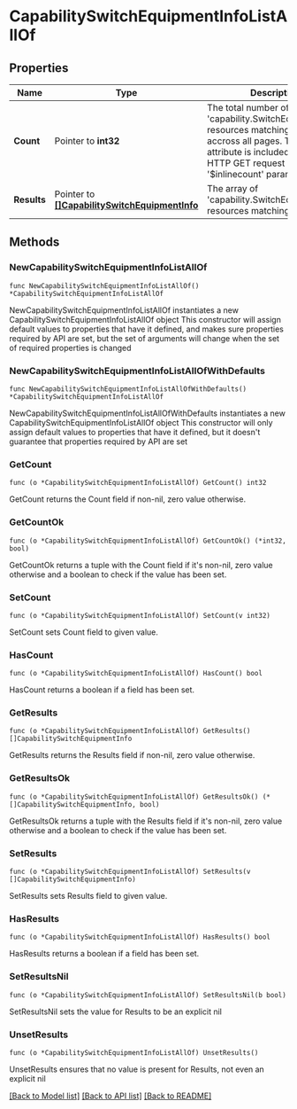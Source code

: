 # CapabilitySwitchEquipmentInfoListAllOf

## Properties

Name | Type | Description | Notes
------------ | ------------- | ------------- | -------------
**Count** | Pointer to **int32** | The total number of &#39;capability.SwitchEquipmentInfo&#39; resources matching the request, accross all pages. The &#39;Count&#39; attribute is included when the HTTP GET request includes the &#39;$inlinecount&#39; parameter. | [optional] 
**Results** | Pointer to [**[]CapabilitySwitchEquipmentInfo**](CapabilitySwitchEquipmentInfo.md) | The array of &#39;capability.SwitchEquipmentInfo&#39; resources matching the request. | [optional] 

## Methods

### NewCapabilitySwitchEquipmentInfoListAllOf

`func NewCapabilitySwitchEquipmentInfoListAllOf() *CapabilitySwitchEquipmentInfoListAllOf`

NewCapabilitySwitchEquipmentInfoListAllOf instantiates a new CapabilitySwitchEquipmentInfoListAllOf object
This constructor will assign default values to properties that have it defined,
and makes sure properties required by API are set, but the set of arguments
will change when the set of required properties is changed

### NewCapabilitySwitchEquipmentInfoListAllOfWithDefaults

`func NewCapabilitySwitchEquipmentInfoListAllOfWithDefaults() *CapabilitySwitchEquipmentInfoListAllOf`

NewCapabilitySwitchEquipmentInfoListAllOfWithDefaults instantiates a new CapabilitySwitchEquipmentInfoListAllOf object
This constructor will only assign default values to properties that have it defined,
but it doesn't guarantee that properties required by API are set

### GetCount

`func (o *CapabilitySwitchEquipmentInfoListAllOf) GetCount() int32`

GetCount returns the Count field if non-nil, zero value otherwise.

### GetCountOk

`func (o *CapabilitySwitchEquipmentInfoListAllOf) GetCountOk() (*int32, bool)`

GetCountOk returns a tuple with the Count field if it's non-nil, zero value otherwise
and a boolean to check if the value has been set.

### SetCount

`func (o *CapabilitySwitchEquipmentInfoListAllOf) SetCount(v int32)`

SetCount sets Count field to given value.

### HasCount

`func (o *CapabilitySwitchEquipmentInfoListAllOf) HasCount() bool`

HasCount returns a boolean if a field has been set.

### GetResults

`func (o *CapabilitySwitchEquipmentInfoListAllOf) GetResults() []CapabilitySwitchEquipmentInfo`

GetResults returns the Results field if non-nil, zero value otherwise.

### GetResultsOk

`func (o *CapabilitySwitchEquipmentInfoListAllOf) GetResultsOk() (*[]CapabilitySwitchEquipmentInfo, bool)`

GetResultsOk returns a tuple with the Results field if it's non-nil, zero value otherwise
and a boolean to check if the value has been set.

### SetResults

`func (o *CapabilitySwitchEquipmentInfoListAllOf) SetResults(v []CapabilitySwitchEquipmentInfo)`

SetResults sets Results field to given value.

### HasResults

`func (o *CapabilitySwitchEquipmentInfoListAllOf) HasResults() bool`

HasResults returns a boolean if a field has been set.

### SetResultsNil

`func (o *CapabilitySwitchEquipmentInfoListAllOf) SetResultsNil(b bool)`

 SetResultsNil sets the value for Results to be an explicit nil

### UnsetResults
`func (o *CapabilitySwitchEquipmentInfoListAllOf) UnsetResults()`

UnsetResults ensures that no value is present for Results, not even an explicit nil

[[Back to Model list]](../README.md#documentation-for-models) [[Back to API list]](../README.md#documentation-for-api-endpoints) [[Back to README]](../README.md)


